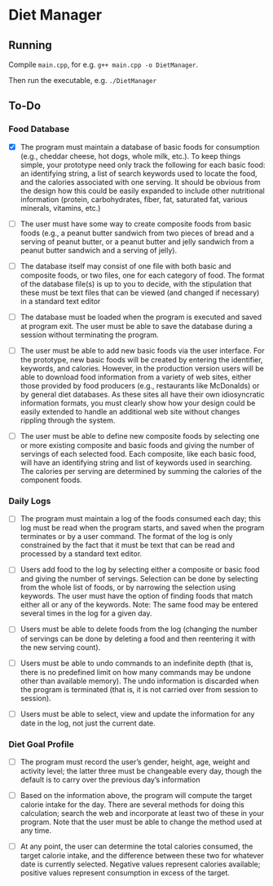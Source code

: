 # Diet Manager

## Running

Compile `main.cpp`, for e.g. `g++ main.cpp -o DietManager`.

Then run the executable, e.g. `./DietManager`

## To-Do

### Food Database

- [x] The program must maintain a database of basic foods for consumption (e.g., cheddar cheese, hot dogs, whole milk, etc.). To keep things simple, your prototype need only track the following for each basic food: an identifying string, a list of search keywords used to locate the food, and the calories associated with one serving. It should be obvious from the design how this could be easily expanded to include other nutritional information (protein, carbohydrates, fiber, fat, saturated fat, various minerals, vitamins, etc.)

- [ ] The user must have some way to create composite foods from basic foods (e.g., a peanut butter sandwich from two pieces of bread and a serving of peanut butter, or a peanut butter and jelly sandwich from a peanut butter sandwich and a serving of jelly).

- [ ] The database itself may consist of one file with both basic and composite foods, or two files, one for each category of food. The format of the database file(s) is up to you to decide, with the stipulation that these must be text files that can be viewed (and changed if necessary) in a standard text editor

- [ ] The database must be loaded when the program is executed and saved at program exit. The user must be able to save the database during a session without terminating the program.

- [ ] The user must be able to add new basic foods via the user interface. For the prototype, new basic foods will be created by entering the identifier, keywords, and calories. However, in the production version users will be able to download food information from a variety of web sites, either those provided by food producers (e.g., restaurants like McDonalds) or by general diet databases. As these sites all have their own idiosyncratic information formats, you must clearly show how your design could be easily extended to handle an additional web site without changes rippling through
the system.

- [ ] The user must be able to define new composite foods by selecting one or more existing composite and basic foods and giving the number of servings of each selected food. Each composite, like each basic food, will have an identifying string and list of keywords used in searching. The calories per serving are determined by summing the calories of the component foods.

### Daily Logs

- [ ] The program must maintain a log of the foods consumed each day; this log must be read when the program starts, and saved when the program terminates or by a user command. The format of the log is only constrained by the fact that it must be text that can be read and processed by a standard
text editor.

- [ ] Users add food to the log by selecting either a composite or basic food and giving the number of servings. Selection can be done by selecting from the whole list of foods, or by narrowing the selection using keywords. The user must have the option of finding foods that match either all or any of the keywords. Note: The same food may be entered several times in the log for a given day.

- [ ] Users must be able to delete foods from the log (changing the number of servings can be done by deleting a food and then reentering it with the new serving count).

- [ ] Users must be able to undo commands to an indefinite depth (that is, there is no predefined limit on how many commands may be undone other than available memory). The undo information is discarded when the program is terminated (that is, it is not carried over from session to session).

- [ ] Users must be able to select, view and update the information for any date in the log, not just the current date.

### Diet Goal Profile

- [ ] The program must record the user’s gender, height, age, weight and activity level; the latter three must be changeable every day, though the default is to carry over the previous day’s information

- [ ] Based on the information above, the program will compute the target calorie intake for the day. There are several methods for doing this calculation; search the web and incorporate at least two of these in your program. Note that the user must be able to change the method used at any time.

- [ ] At any point, the user can determine the total calories consumed, the target calorie intake, and the difference between these two for whatever date is currently selected. Negative values represent calories available; positive values represent consumption in excess of the target.
